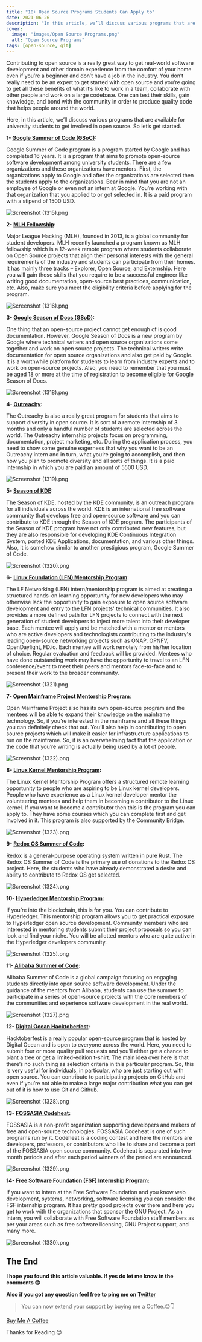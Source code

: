 ```yaml
---
title: "10+ Open Source Programs Students Can Apply to"
date: 2021-06-26
description: "In this article, we’ll discuss various programs that are available for university students to get involved in open source"
cover:
  image: "images/Open Source Programs.png"
  alt: "Open Source Programs"
tags: [open-source, git]
---
```


Contributing to open source is a really great way to get real-world software development and other domain experience from the comfort of your home even if you’re a beginner and don’t have a job in the industry. You don’t really need to be an expert to get started with open source and you’re going to get all these benefits of what it’s like to work in a team, collaborate with other people and work on a large codebase. One can test their skills, gain knowledge, and bond with the community in order to produce quality code that helps people around the world.

Here, in this article, we’ll discuss various programs that are available for university students to get involved in open source. So let’s get started.

**1- [Google Summer of Code (GSoC)](https://summerofcode.withgoogle.com/):**

Google Summer of Code program is a program started by Google and has completed 16 years. It is a program that aims to promote open-source software development among university students. There are a few organizations and these organizations have mentors. First, the organizations apply to Google and after the organizations are selected then the students apply to the organizations. Bear in mind that you are not an employee of Google or even not an intern at Google. You’re working with that organization that you applied to or got selected in. It is a paid program with a stipend of 1500 USD.

![Screenshot (1315).png](https://cdn.hashnode.com/res/hashnode/image/upload/v1624706541633/UiZkvhVEz.png)

**2- [MLH Fellowship](https://fellowship.mlh.io/):**

Major League Hacking (MLH), founded in 2013, is a global community for student developers. MLH recently launched a program known as MLH fellowship which is a 12-week remote program where students collaborate on Open Source projects that align their personal interests with the general requirements of the industry and students can participate from their homes. It has mainly three tracks – Explorer, Open Source, and Externship. Here you will gain those skills that you require to be a successful engineer like writing good documentation, open-source best practices, communication, etc. Also, make sure you meet the eligibility criteria before applying for the program.

![Screenshot (1316).png](https://cdn.hashnode.com/res/hashnode/image/upload/v1624706570952/gJhxzC00-.png)

**3- [Google Season of Docs (GSoD)](https://developers.google.com/season-of-docs):**

One thing that an open-source project cannot get enough of is good documentation. However, Google Season of Docs is a new program by Google where technical writers and open source organizations come together and work on open source projects. The technical writers write documentation for open source organizations and also get paid by Google. It is a worthwhile platform for students to learn from industry experts and to work on open-source projects. Also, you need to remember that you must be aged 18 or more at the time of registration to become eligible for Google Season of Docs.

![Screenshot (1318).png](https://cdn.hashnode.com/res/hashnode/image/upload/v1624706596689/3R-ZHtN7j.png)

**4- [Outreachy](https://www.outreachy.org/):**

The Outreachy is also a really great program for students that aims to support diversity in open source. It is sort of a remote internship of 3 months and only a handful number of students are selected across the world. The Outreachy internship projects focus on programming, documentation, project marketing, etc. During the application process, you need to show some genuine eagerness that why you want to be an Outreachy intern and in turn, what you’re going to accomplish, and then how you plan to promote diversity and all sorts of things. It is a paid internship in which you are paid an amount of 5500 USD.

![Screenshot (1319).png](https://cdn.hashnode.com/res/hashnode/image/upload/v1624706629208/-EoMnbl46.png)

**5- [Season of KDE](https://season.kde.org/):**

The Season of KDE, hosted by the KDE community, is an outreach program for all individuals across the world. KDE is an international free software community that develops free and open-source software and you can contribute to KDE through the Season of KDE program. The participants of the Season of KDE program have not only contributed new features, but they are also responsible for developing KDE Continuous Integration System, ported KDE Applications, documentation, and various other things. Also, it is somehow similar to another prestigious program, Google Summer of Code.

![Screenshot (1320).png](https://cdn.hashnode.com/res/hashnode/image/upload/v1624706667503/bQaAk5c_q.png)

**6- [Linux Foundation (LFN) Mentorship Program](https://wiki.lfnetworking.org/display/LN/LFN+Mentorship+Program):**

The LF Networking (LFN) intern/mentorship program is aimed at creating a structured hands-on learning opportunity for new developers who may otherwise lack the opportunity to gain exposure to open source software development and entry to the LFN projects' technical communities. It also provides a more defined path for LFN projects to connect with the next generation of student developers to inject more talent into their developer base. Each mentee will apply and be matched with a mentor or mentors who are active developers and technologists contributing to the industry's leading open-source networking projects such as ONAP, OPNFV, OpenDaylight, FD.io. Each mentee will work remotely from his/her location of choice. Regular evaluation and feedback will be provided. Mentees who have done outstanding work may have the opportunity to travel to an LFN conference/event to meet their peers and mentors face-to-face and to present their work to the broader community.

![Screenshot (1321).png](https://cdn.hashnode.com/res/hashnode/image/upload/v1624706726470/JN96LdE8y.png)

**7- [Open Mainframe Project Mentorship Program](https://www.openmainframeproject.org/projects/mentorship-program)**:

Open Mainframe Project also has its own open-source program and the mentees will be able to expand their knowledge on the mainframe technology. So, if you’re interested in the mainframe and all these things you can definitely check that out. You’ll also help in contributing to open source projects which will make it easier for infrastructure applications to run on the mainframe. So, it is an overwhelming fact that the application or the code that you’re writing is actually being used by a lot of people.

![Screenshot (1322).png](https://cdn.hashnode.com/res/hashnode/image/upload/v1624706751804/BPiffmMSf.png)

**8- [Linux Kernel Mentorship Program](https://wiki.linuxfoundation.org/lkmp):**

The Linux Kernel Mentorship Program offers a structured remote learning opportunity to people who are aspiring to be Linux kernel developers. People who have experience as a Linux kernel developer mentor the volunteering mentees and help them in becoming a contributor to the Linux kernel. If you want to become a contributor then this is the program you can apply to. They have some courses which you can complete first and get involved in it. This program is also supported by the Community Bridge.

![Screenshot (1323).png](https://cdn.hashnode.com/res/hashnode/image/upload/v1624706773296/o4ggkIgjp.png)

**9- [Redox OS Summer of Code](https://www.redox-os.org/rsoc/):**

Redox is a general-purpose operating system written in pure Rust. The Redox OS Summer of Code is the primary use of donations to the Redox OS project. Here, the students who have already demonstrated a desire and ability to contribute to Redox OS get selected.

![Screenshot (1324).png](https://cdn.hashnode.com/res/hashnode/image/upload/v1624706794460/cAO8sgD3KQ.png)

**10- [Hyperledger Mentorship Program](https://wiki.hyperledger.org/display/INTERN):**

If you’re into the blockchain, this is for you. You can contribute to Hyperledger. This mentorship program allows you to get practical exposure to Hyperledger open source development. Community members who are interested in mentoring students submit their project proposals so you can look and find your niche. You will be allotted mentors who are quite active in the Hyperledger developers community.

![Screenshot (1325).png](https://cdn.hashnode.com/res/hashnode/image/upload/v1624706844673/U0exKmctH.png)

**11- [Alibaba Summer of Code](https://www.alibabacloud.com/campaign/summerofcode2020?spm=a2c65.11461447.0.0.15b57581EEU06M):**

Alibaba Summer of Code is a global campaign focusing on engaging students directly into open source software development. Under the guidance of the mentors from Alibaba, students can use the summer to participate in a series of open-source projects with the core members of the communities and experience software development in the real world.

![Screenshot (1327).png](https://cdn.hashnode.com/res/hashnode/image/upload/v1624706873213/6kEFqVkwRB.png)

**12- [Digital Ocean Hacktoberfest](https://hacktoberfest.digitalocean.com/):**

Hacktoberfest is a really popular open-source program that is hosted by Digital Ocean and is open to everyone across the world. Here, you need to submit four or more quality pull requests and you’ll either get a chance to plant a tree or get a limited-edition t-shirt. The main idea over here is that there’s no such thing as selection criteria in this particular program. So, this is very useful for individuals, in particular, who are just starting out with open source. You can contribute to participating projects on GitHub and even if you’re not able to make a large major contribution what you can get out of it is how to use Git and Github.

![Screenshot (1328).png](https://cdn.hashnode.com/res/hashnode/image/upload/v1624706894513/1j-XGCWbR.png)

**13- [FOSSASIA Codeheat](https://codeheat.org/):**

FOSSASIA is a non-profit organization supporting developers and makers of free and open-source technologies. FOSSASIA Codeheat is one of such programs run by it. Codeheat is a coding contest and here the mentors are developers, professors, or contributors who like to share and become a part of the FOSSASIA open source community. Codeheat is separated into two-month periods and after each period winners of the period are announced.

![Screenshot (1329).png](https://cdn.hashnode.com/res/hashnode/image/upload/v1624706937892/zKWguRy0N.png)

**14- [Free Software Foundation (FSF) Internship Program](https://www.fsf.org/volunteer/internships):**

If you want to intern at the Free Software Foundation and you know web development, systems, networking, software licensing you can consider the FSF internship program. It has pretty good projects over there and here you get to work with the organizations that sponsor the GNU Project. As an intern, you will collaborate with Free Software Foundation staff members as per your areas such as free software licensing, GNU Project support, and many more.

![Screenshot (1330).png](https://cdn.hashnode.com/res/hashnode/image/upload/v1624706951648/fxFHBmlzs.png)

## The End

**I hope you found this article valuable. If yes do let me know in the comments 😊**

**Also if you got any question feel free to ping me on [Twitter](https://twitter.com/muthuannamalai_)**

> You can now extend your support by buying me a Coffee.😊👇

[Buy Me A Coffee](https://www.buymeacoffee.com/muthuannamalai)

Thanks for Reading 😊
